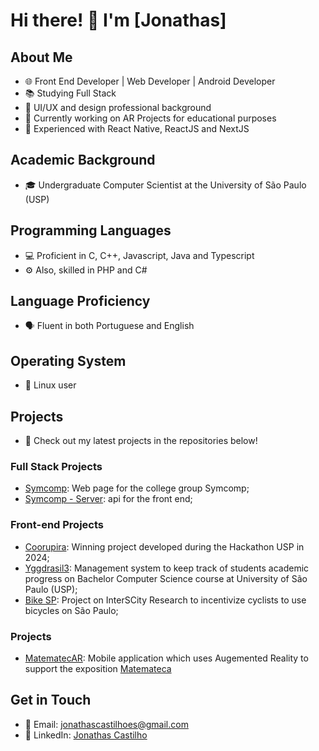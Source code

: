# Hi there! 👋 I'm [Jonathas]

## About Me
- 🌐 Front End Developer | Web Developer | Android Developer
- 📚 Studying Full Stack
- 🎨 UI/UX and design professional background
- 🧪 Currently working on AR Projects for educational purposes
- 🚀 Experienced with React Native, ReactJS and NextJS

## Academic Background
- 🎓 Undergraduate Computer Scientist at the University of São Paulo (USP)

## Programming Languages
- 💻 Proficient in C, C++, Javascript, Java and Typescript
- ⚙️ Also, skilled in PHP and C#

## Language Proficiency
- 🗣 Fluent in both Portuguese and English

## Operating System
- 🐧 Linux user

## Projects
- 🚀 Check out my latest projects in the repositories below!

### Full Stack Projects
- [Symcomp](https://github.com/Symcomp-IME-USP/symcomp): Web page for the college group Symcomp;
- [Symcomp - Server](https://github.com/Symcomp-IME-USP/symcomp-server): api for the front end;

### Front-end Projects
- [Coorupira](https://github.com/Xnths/coorupira): Winning project developed during the Hackathon USP in 2024;
- [Yggdrasil3](https://github.com/Xnths/yggdrasil3): Management system to keep track of students academic progress on Bachelor Computer Science course at University of São Paulo (USP);
- [Bike SP](https://gitlab.com/interscity/bikesp/bikespapp): Project on InterSCity Research to incentivize cyclists to use bicycles on São Paulo;

### Projects
- [MatematecAR](https://github.com/Lab3d-Matemateca/MatematecAR): Mobile application which uses Augemented Reality to support the exposition [Matemateca](https://matemateca.ime.usp.br/)

## Get in Touch
- 📧 Email: jonathascastilhoes@gmail.com
- 💼 LinkedIn: [Jonathas Castilho](https://www.linkedin.com/in/xnths/)
